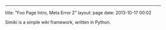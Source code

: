---
title: "Foo Page Intro, Meta Error 2"
layout: page
date: 2013-10-17 00:02

Simiki is a simple wiki framework, written in Python.

